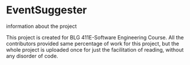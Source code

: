 # EventSuggester
information about the project

This project is created for BLG 411E-Software Engineering Course. All the contributors provided same percentage of work for this project, 
but the whole project is uploaded once for just the facilitation of reading, without any disorder of code.
